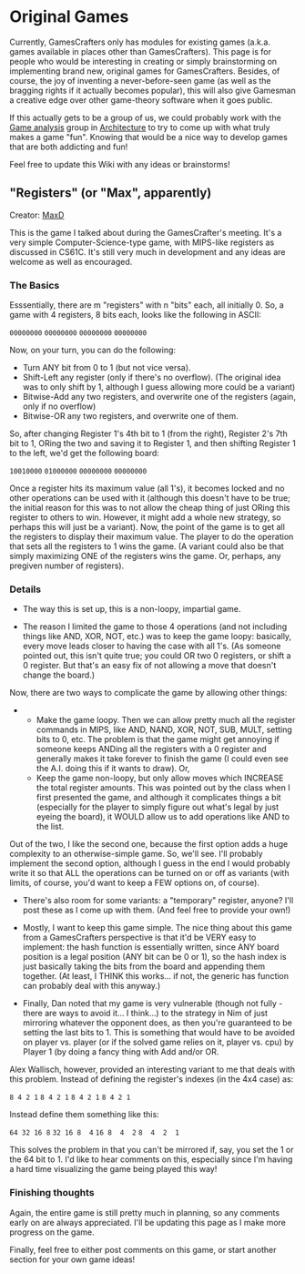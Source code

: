 Original Games
==============

Currently, GamesCrafters only has modules for existing games (a.k.a. games available in places other than GamesCrafters). This page is for people who would be interesting in creating or simply brainstorming on implementing brand new, original games for GamesCrafters. Besides, of course, the joy of inventing a never-before-seen game (as well as the bragging rights if it actually becomes popular), this will also give Gamesman a creative edge over other game-theory software when it goes public.

If this actually gets to be a group of us, we could probably work with the [Game analysis](Game_analysis "wikilink") group in [Architecture](Architecture "wikilink") to try to come up with what truly makes a game "fun". Knowing that would be a nice way to develop games that are both addicting and fun!

Feel free to update this Wiki with any ideas or brainstorms!

"Registers" (or "Max", apparently)
----------------------------------

Creator: [MaxD](User:MaxD "wikilink")

This is the game I talked about during the GamesCrafter's meeting. It's a very simple Computer-Science-type game, with MIPS-like registers as discussed in CS61C. It's still very much in development and any ideas are welcome as well as encouraged.

### The Basics

Esssentially, there are m "registers" with n "bits" each, all initially 0. So, a game with 4 registers, 8 bits each, looks like the following in ASCII:

`00000000`
`00000000`
`00000000`
`00000000`

Now, on your turn, you can do the following:

-   Turn ANY bit from 0 to 1 (but not vice versa).
-   Shift-Left any register (only if there's no overflow). (The original idea was to only shift by 1, although I guess allowing more could be a variant)
-   Bitwise-Add any two registers, and overwrite one of the registers (again, only if no overflow)
-   Bitwise-OR any two registers, and overwrite one of them.

So, after changing Register 1's 4th bit to 1 (from the right), Register 2's 7th bit to 1, ORing the two and saving it to Register 1, and then shifting Register 1 to the left, we'd get the following board:

`10010000`
`01000000`
`00000000`
`00000000`

Once a register hits its maximum value (all 1's), it becomes locked and no other operations can be used with it (although this doesn't have to be true; the initial reason for this was to not allow the cheap thing of just ORing this register to others to win. However, it might add a whole new strategy, so perhaps this will just be a variant). Now, the point of the game is to get all the registers to display their maximum value. The player to do the operation that sets all the registers to 1 wins the game. (A variant could also be that simply maximizing ONE of the registers wins the game. Or, perhaps, any pregiven number of registers).

### Details

-   The way this is set up, this is a non-loopy, impartial game.

<!-- -->

-   The reason I limited the game to those 4 operations (and not including things like AND, XOR, NOT, etc.) was to keep the game loopy: basically, every move leads closer to having the case with all 1's. (As someone pointed out, this isn't quite true; you could OR two 0 registers, or shift a 0 register. But that's an easy fix of not allowing a move that doesn't change the board.)

Now, there are two ways to complicate the game by allowing other things:

-   -   Make the game loopy. Then we can allow pretty much all the register commands in MIPS, like AND, NAND, XOR, NOT, SUB, MULT, setting bits to 0, etc. The problem is that the game might get annoying if someone keeps ANDing all the registers with a 0 register and generally makes it take forever to finish the game (I could even see the A.I. doing this if it wants to draw). Or,
    -   Keep the game non-loopy, but only allow moves which INCREASE the total register amounts. This was pointed out by the class when I first presented the game, and although it complicates things a bit (especially for the player to simply figure out what's legal by just eyeing the board), it WOULD allow us to add operations like AND to the list.

Out of the two, I like the second one, because the first option adds a huge complexity to an otherwise-simple game. So, we'll see. I'll probably implement the second option, although I guess in the end I would probably write it so that ALL the operations can be turned on or off as variants (with limits, of course, you'd want to keep a FEW options on, of course).

-   There's also room for some variants: a "temporary" register, anyone? I'll post these as I come up with them. (And feel free to provide your own!)

<!-- -->

-   Mostly, I want to keep this game simple. The nice thing about this game from a GamesCrafters perspective is that it'd be VERY easy to implement: the hash function is essentially written, since ANY board position is a legal position (ANY bit can be 0 or 1), so the hash index is just basically taking the bits from the board and appending them together. (At least, I THINK this works... if not, the generic has function can probably deal with this anyway.)

<!-- -->

-   Finally, Dan noted that my game is very vulnerable (though not fully - there are ways to avoid it... I think...) to the strategy in Nim of just mirroring whatever the opponent does, as then you're guaranteed to be setting the last bits to 1. This is something that would have to be avoided on player vs. player (or if the solved game relies on it, player vs. cpu) by Player 1 (by doing a fancy thing with Add and/or OR.

Alex Wallisch, however, provided an interesting variant to me that deals with this problem. Instead of defining the register's indexes (in the 4x4 case) as:

`8 4 2 1`
`8 4 2 1`
`8 4 2 1`
`8 4 2 1`

Instead define them something like this:

`64 32 16 8`
`32 16 8  4`
`16 8  4  2`
`8  4  2  1`

This solves the problem in that you can't be mirrored if, say, you set the 1 or the 64 bit to 1. I'd like to hear comments on this, especially since I'm having a hard time visualizing the game being played this way!

### Finishing thoughts

Again, the entire game is still pretty much in planning, so any comments early on are always appreciated. I'll be updating this page as I make more progress on the game.

Finally, feel free to either post comments on this game, or start another section for your own game ideas!
